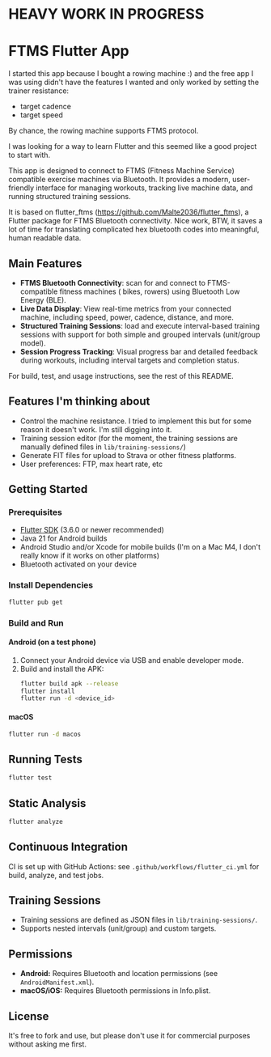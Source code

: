 # HEAVY WORK IN PROGRESS

# FTMS Flutter App

I started this app because I bought a rowing machine :) and the free app I was using didn't have the features I wanted and only worked by setting the trainer resistance: 
- target cadence
- target speed

By chance, the rowing machine supports FTMS protocol.

I was looking for a way to learn Flutter and this seemed like a good project to start with.

This app is designed to connect to FTMS (Fitness Machine Service) compatible exercise machines via Bluetooth. It provides a modern, user-friendly interface for managing workouts, tracking live machine data, and running structured training sessions.

It is based on flutter_ftms (https://github.com/Malte2036/flutter_ftms), a Flutter package for FTMS Bluetooth connectivity. Nice work, BTW, it saves a lot of time for translating complicated hex bluetooth codes into meaningful, human readable data.

## Main Features

- **FTMS Bluetooth Connectivity**: scan for and connect to FTMS-compatible fitness machines ( bikes, rowers) using Bluetooth Low Energy (BLE).
- **Live Data Display**: View real-time metrics from your connected machine, including speed, power, cadence, distance, and more.
- **Structured Training Sessions**: load and execute interval-based training sessions with support for both simple and grouped intervals (unit/group model).
- **Session Progress Tracking**: Visual progress bar and detailed feedback during workouts, including interval targets and completion status.

For build, test, and usage instructions, see the rest of this README.

## Features I'm thinking about

- Control the machine resistance. I tried to implement this but for some reason it doesn't work. I'm still digging into it.
- Training session editor (for the moment, the training sessions are manually defined files in `lib/training-sessions/`)
- Generate FIT files for upload to Strava or other fitness platforms.
- User preferences: FTP, max heart rate, etc

## Getting Started

### Prerequisites
- [Flutter SDK](https://flutter.dev/docs/get-started/install) (3.6.0 or newer recommended)
- Java 21 for Android builds
- Android Studio and/or Xcode for mobile builds (I'm on a Mac M4, I don't really know if it works on other platforms)
- Bluetooth activated on your device

### Install Dependencies
```zsh
flutter pub get
```

### Build and Run

#### Android (on a test phone)
1. Connect your Android device via USB and enable developer mode.
2. Build and install the APK:
   ```zsh
   flutter build apk --release
   flutter install
   flutter run -d <device_id>
   ```

#### macOS
```zsh
flutter run -d macos
```

## Running Tests
```zsh
flutter test
```

## Static Analysis
```zsh
flutter analyze
```

## Continuous Integration
CI is set up with GitHub Actions: see `.github/workflows/flutter_ci.yml` for build, analyze, and test jobs.

## Training Sessions
- Training sessions are defined as JSON files in `lib/training-sessions/`.
- Supports nested intervals (unit/group) and custom targets.

## Permissions
- **Android:** Requires Bluetooth and location permissions (see `AndroidManifest.xml`).
- **macOS/iOS:** Requires Bluetooth permissions in Info.plist.

## License
It's free to fork and use, but please don't use it for commercial purposes without asking me first.
